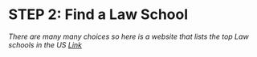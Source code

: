 # STEP 2: Find a Law School 
_There are many many choices so here is a website that lists the top Law schools in the US [Link](https://www.usnews.com/best-graduate-schools/top-law-schools/law-rankings)_
